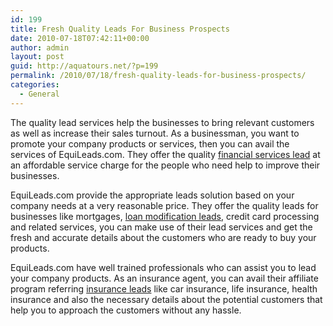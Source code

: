 ```yaml
---
id: 199
title: Fresh Quality Leads For Business Prospects
date: 2010-07-18T07:42:11+00:00
author: admin
layout: post
guid: http://aquatours.net/?p=199
permalink: /2010/07/18/fresh-quality-leads-for-business-prospects/
categories:
  - General
---
```

The quality lead services help the businesses to bring relevant customers as well as increase their sales turnout. As a businessman, you want to promote your company products or services, then you can avail the services of EquiLeads.com. They offer the quality [financial services lead](http://www.equileads.com/) at an affordable service charge for the people who need help to improve their businesses. 

EquiLeads.com provide the appropriate leads solution based on your company needs at a very reasonable price. They offer the quality leads for businesses like mortgages, [loan modification leads](http://www.equileads.com/loanmodification.php), credit card processing and related services, you can make use of their lead services and get the fresh and accurate details about the customers who are ready to buy your products.

EquiLeads.com have well trained professionals who can assist you to lead your company products. As an insurance agent, you can avail their affiliate program referring [insurance leads](http://www.equileads.com/affiliates/) like car insurance, life insurance, health insurance and also the necessary details about the potential customers that help you to approach the customers without any hassle.